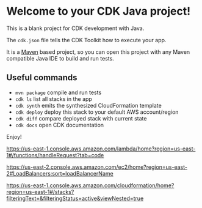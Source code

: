 # Welcome to your CDK Java project!

This is a blank project for CDK development with Java.

The `cdk.json` file tells the CDK Toolkit how to execute your app.

It is a [Maven](https://maven.apache.org/) based project, so you can open this project with any Maven compatible Java IDE to build and run tests.

## Useful commands

 * `mvn package`     compile and run tests
 * `cdk ls`          list all stacks in the app
 * `cdk synth`       emits the synthesized CloudFormation template
 * `cdk deploy`      deploy this stack to your default AWS account/region
 * `cdk diff`        compare deployed stack with current state
 * `cdk docs`        open CDK documentation

Enjoy!

https://us-east-1.console.aws.amazon.com/lambda/home?region=us-east-1#/functions/handleRequest?tab=code


https://us-east-2.console.aws.amazon.com/ec2/home?region=us-east-2#LoadBalancers:sort=loadBalancerName


https://us-east-1.console.aws.amazon.com/cloudformation/home?region=us-east-1#/stacks?filteringText=&filteringStatus=active&viewNested=true